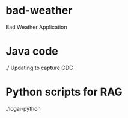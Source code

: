 # bad-weather
Bad Weather Application

# Java code 
./
Updating to capture CDC

# Python scripts for RAG
./logai-python